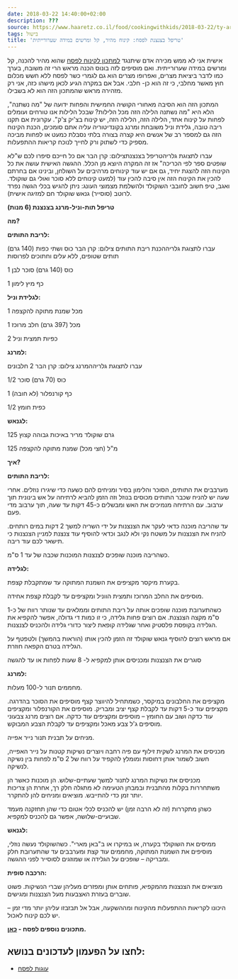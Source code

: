 ```yaml
---
date: 2018-03-22 14:40:00+02:00
description: ???
source: https://www.haaretz.co.il/food/cookingwithkids/2018-03-22/ty-article/0000017f-f8e3-ddde-abff-fce7406e0000
tags: בישול
title: 'טריפל בצנצנת לפסח: קינוח מהיר, קל ומרשים במידה שערורייתית'
---
```


אישית אני לא ממש מכירה אדם שיתנגד [למתכון לקינוח לפסח](/food/passover-recipes) שהוא מהיר להכנה, קל ומרשים במידה שערורייתית. ואם מוסיפים לזה בונוס הכנה מראש הרי זה משובח, בערך כמו לדבר ביציאת מצרים, ואפרופו מצרים הוא גם לגמרי כשר לפסח ללא חשש מכלום חוץ מאשר מחלבי, כי זה הוא כן- חלבי. אבל אם במקרה הגיע לכאן מישהו כזה, אני רק מזהירה מראש שהמתכון הזה הוא לא בשבילו.

המתכון הזה הוא הסיבה מאחורי הקושיה החמישית והפחות ידועה של "מה נשתנה", הלא היא "מה נשתנה הלילה הזה מכל הלילות? שבכל הלילות אנו טורחים ועומלים לפחות על קינוח אחד, הלילה הזה, הלילה הזה, יש קינוח בצ'יק צ'ק". עקרונית אם תקנו ריבה טובה, גלידת וניל משובחת ומרנג בקונדיטוריה עליה אתם סומכים, הכנת הקינוח הזה גם למספר רב של אנשים היא קצרה בצורה בלתי נסבלת כמעט או לפחות מביכה מספיק כדי לשתוק ורק לחייך לנוכח קריאות ההתפעלות.

 עברו לתצוגת גלריהטריפל בצנצנתצילום: קרן הבר אם כל חייכם סיפרו לכם ש"לא שופטים ספר לפי הכריכה" אז זה המקרה היוצא מן הכלל. ההגשה האישית עושה את כל הקינוח הזה להצגת יחיד, גם אם יש עוד קינוחים מרהיבים על השולחן, ובינינו אם בחרתם להכין את הקינוח הזה אין סיבה להכין עוד (למעט קינוחים ללא סוכר ואולי גם שוקולד. ואגב, טיפ חשוב לחובבי השוקולד ולהשלמת מצמוצי העונג: ניתן להגיש בכלי הגשה נפרד לרוטב (סוסייר) גנאש שוקולד חם למזיגה אישית). 

**טריפל תות-וניל-מרנג בצנצנת (6 מנות)**

**מה?**

**לריבת התותים:**

 עברו לתצוגת גלריההכנת ריבת התותים צילום: קרן הבר כוס ושתי כפות (140 גרם) תותים שטופים, ללא עלים וחתוכים לפרוסות

1 כוס (140 גרם) סוכר לבן

1 כף מיץ לימון

**לגלידת וניל:**

1 מכל שמנת מתוקה להקצפה

1 מכל (397 גרם) חלב מרוכז

2 כפיות תמצית וניל

**למרנג:**

 עברו לתצוגת גלריההמרנג צילום: קרן הבר 2 חלבונים

1/2 כוס (70 גרם) סוכר

1 כף קורנפלור (לא חובה)

1/2 כפית חומץ

**לגנאש:**

125 גרם שוקולד מריר באיכות גבוהה קצוץ

125 מ"ל (חצי מכל) שמנת מתוקה להקצפה

**איך?**

**לריבת התותים:**

מערבבים את התותים, הסוכר והלימון בסיר ומניחים להם כשעה כדי שיגירו נוזלים. אחרי שעה יש להניח שכבר התותים מכוסים בנוזל וזה הזמן להביא לרתיחה על אש בינונית תוך ערבוב. עם הרתיחה מנמיכים את האש ומבשלים כ-45 דקות עד שעה, תוך ערבוב מדי פעם.

עד שהריבה מוכנה כדאי לעקר את הצנצנות על ידי השריה למשך 2 דקות במים רותחים. להניח את הצנצנות על משטח נקי ולא לנגב וכדאי להוסיף עוד צנצנת למניין הצנצנות כי תישאר לכם עוד ריבה.

כשהריבה מוכנה שופכים לצנצנות המוכנות שכבה של עד 1 ס"מ.

**לגלידה:**

בקערת מיקסר מקציפים את השמנת המתוקה עד שמתקבלת קצפת.

מוסיפים את החלב המרוכז ותמצית הווניל ומקציפים עד לקבלת קצפת אחידה.

כשהתערובת מוכנה שופכים אותה על ריבת התותים וממלאים עד שנותר רווח של כ-1 ס"מ מקצה הצנצנת. אם רוצים פחות גלידה, כי זו כמות די גדולה, אפשר להקפיא את הגלידה בקופסת פלסטיק ואחר שגלידה קופאת ליצור כדורי גלידה ולהכניס לצנצנות.

אם מראש רוצים להוסיף גנאש שוקולד זה הזמן להכין אותו (הוראות בהמשך) ולטפטף על הגלידה בטרם הקפאה חוזרת.

סוגרים את הצנצנות ומכניסים אותן למקפיא ל- 8 שעות לפחות או עד להגשה

**למרנג:**

מחממים תנור ל-100 מעלות.

מקציפים את החלבונים במיקסר, כשמתחיל להיווצר קצף מוסיפים את הסוכר בהדרגה. מקציפים עוד כ-5 דקות עד לקבלת קצף יציב ומבריק. מוסיפים את הקורנפלור ומקציפים עוד כדקה ושוב עם החומץ – מוסיפים ומקציפים עוד כדקה. אם רוצים מרנג צבעוני מוסיפים ג'ל צבע מאכל ומקציפים עד לקבלת הצבע המבוקש.

מניחים על תבנית תנור נייר אפייה.

מכניסים את המרנג לשקית זילוף עם פיה רחבה ויוצרים נשיקות קטנות על נייר האפייה, חשוב לשמור אותן דחוסות ומומלץ להקפיד על רווח של 2 ס"מ לפחות בין נשיקה לנשיקה.

מכניסים את נשיקות המרנג לתנור למשך שעתיים-שלוש. הן מוכנות כאשר הן משתחררות בקלות מהתבנית ובמבחן הטעימה לא מתגלה חלק רך, אחרת הן צריכות יותר זמן כדי להתייבש. מוציאים ומניחים להן להתקרר.

כשהן מתקררות (זה לא הרבה זמן) יש להכניס לכלי אטום כדי שהן תחזקנה מעמד שבועיים-שלושה, אפשר גם להכניס למקפיא.

**לגנאש:**

ממיסים את השוקולד בקערה, או במיקרו או ב"באן מארי". כשהשוקולד נעשה נוזלי, מוסיפים את השמנת המתוקה, מחממים עוד קצת ומערבבים עד שהתערובת חלק ומבריקה – שופכים על הגלידה או שמוזגים לסוסייר לפני ההגשה.

**הרכבה סופית:**

מוציאים את הצנצנות מהמקפיא, פותחים אותן ומפזרים מעליהן שברי הנשיקות. פשוט שוברים בעזרת האצבעות מעל הצנצנות ומגישים.

היכונו לקריאות ההתפעלות מהקינוח ומההשקעה, אבל אל תבזבזו עליהן יותר מדי זמן – יש לכם קינוח לאכול.

**מתכונים נוספים לפסח - [כאן](https://www.haaretz.co.il/food/passover-recipes).**

לחצו על הפעמון לעדכונים בנושא:
------------------------------

* [עוגות לפסח](/ty-tag/passover-cakes-0000017f-da28-d718-a5ff-faac12e50000)